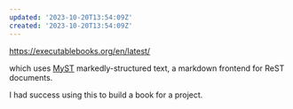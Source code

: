 ```yaml
---
updated: '2023-10-20T13:54:09Z'
created: '2023-10-20T13:54:09Z'
---
```

https://executablebooks.org/en/latest/

which uses [MyST](https://myst-parser.readthedocs.io/en/latest/) markedly-structured text, a markdown frontend for ReST documents.

I had success using this to build a book for a project.